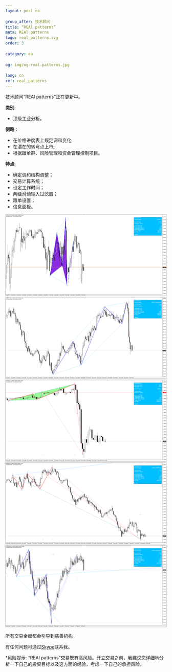 ```yaml
---
layout: post-ea

group_after: 技术顾问
title: “REAl patterns”
meta: REAl patterns
logo: real_patterns.svg
order: 3

category: ea

og: img/og-real-patterns.jpg

lang: cn
ref: real_patterns
---
```


技术顾问“REAl patterns”正在更新中。


**类别**:
  - 顶级工业分析。

**侧略**：
  - 在价格进度表上规定调和变化;
  - 在潜在的转弯点上市;
  - 根据跟单群、风险管理和资金管理控制项目。

**特点**:
  - 确定调和结构调整；
  - 交易计算系统；
  - 设定工作时间；
  - 两级滑动输入过滤器；
  - 跟单设置；
  - 信息面板。

<a data-fancybox="gallery" href="/img/ea/en/ENG - USDCHF M15 (2017).png"><img src="/img/ea/en/ENG - USDCHF M15 (2017).png" alt=""></a>
<a data-fancybox="gallery" href="/img/ea/en/ENG - USDJPY M30 (2017).png"><img src="/img/ea/en/ENG - USDJPY M30 (2017).png" alt=""></a>
<a data-fancybox="gallery" href="/img/ea/en/ENG - GBPUSD H1 (2016).png"><img src="/img/ea/en/ENG - GBPUSD H1 (2016).png" alt=""></a>
<a data-fancybox="gallery" href="/img/ea/en/ENG - EURUSD H4 (2010).png"><img src="/img/ea/en/ENG - EURUSD H4 (2010).png" alt=""></a>
<a data-fancybox="gallery" href="/img/ea/en/ENG - AUDUSD D1 (2016-2017).png"><img src="/img/ea/en/ENG - AUDUSD D1 (2016-2017).png" alt=""></a>

所有交易金额都会引导到慈善机构。

有任何问题可通过<a href="skype:chutkoy89?chat" target="_blank">Skype</a>联系我。

*风险提示: “REAl patterns”交易既有高风险。开立交易之前，我建议您详细地分析一下自己的投资目标以及这方面的经验，考虑一下自己的承担风险。
